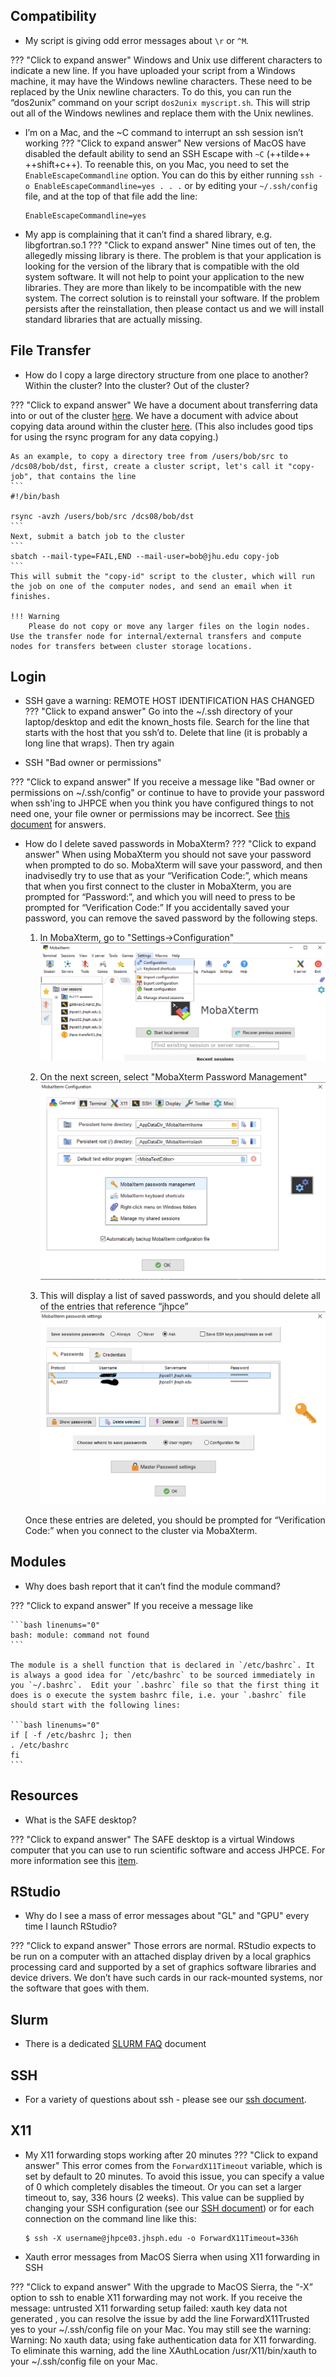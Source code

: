 ## Compatibility
- My script is giving odd error messages about `\r` or `^M`.

??? "Click to expand answer"
    Windows and Unix use different characters to indicate a new line.  If you have uploaded your script from a Windows machine, it may have the Windows newline characters.  These need to be replaced by the Unix newline characters.  To do this, you can run the “dos2unix” command on your script `dos2unix myscript.sh`. This will strip out all of the Windows newlines and replace them with the Unix newlines.

- I’m on a Mac, and the ~C command to interrupt an ssh session isn’t working
??? "Click to expand answer"
    New versions of MacOS have disabled the default ability to send an SSH Escape with `~C` (++tilde++ ++shift+c++). To reenable this, on you Mac, you need to set the `EnableEscapeCommandline` option. You can do this by either running `ssh -o EnableEscapeCommandline=yes . . .` or by editing your `~/.ssh/config` file, and at the top of that file add the line:
    ```
    EnableEscapeCommandline=yes
    ``` 
- My app is complaining that it can’t find a shared library, e.g. libgfortran.so.1
??? "Click to expand answer"
    Nine times out of ten, the allegedly missing library is there. The problem is that your application is looking for the version of the library that is compatible with the old system software. It will not help to point your application to the new libraries. They are more than likely to be incompatible with the new system. The correct solution is to reinstall your software. If the problem persists after the reinstallation, then please contact us and we will install standard libraries that are actually missing.

## File Transfer
- How do I copy a large directory structure from one place to another? Within the cluster? Into the cluster? Out of the cluster?

??? "Click to expand answer"
    We have a document about transferring data into or out of the cluster [here](../access/file-transfer.md).
    We have a document with advice about copying data around within the cluster [here](../files/copying-files.md). (This also includes good tips for using the rsync program for any data copying.)
    
    As an example, to copy a directory tree from /users/bob/src to /dcs08/bob/dst, first, create a cluster script, let's call it "copy-job", that contains the line
    ```
    #!/bin/bash

    rsync -avzh /users/bob/src /dcs08/bob/dst
    ```
    Next, submit a batch job to the cluster
    ```
    sbatch --mail-type=FAIL,END --mail-user=bob@jhu.edu copy-job
    ```
    This will submit the "copy-id" script to the cluster, which will run the job on one of the computer nodes, and send an email when it finishes.

    !!! Warning
        Please do not copy or move any larger files on the login nodes. Use the transfer node for internal/external transfers and compute nodes for transfers between cluster storage locations.

## Login
- SSH gave a warning: REMOTE HOST IDENTIFICATION HAS CHANGED
??? "Click to expand answer"
    Go into the ~/.ssh directory of your laptop/desktop and edit the known_hosts file. Search for the line that starts with the host that you ssh’d to. Delete that line (it is probably a long line that wraps). Then try again

- SSH "Bad owner or permissions"

??? "Click to expand answer"
    If you receive a message like "Bad owner or permissions on ~/.ssh/config" or continue to have to provide your password when ssh'ing to JHPCE when you think you have configured things to not need one, your file owner or permissions may be incorrect. See [this document](../access/ssh.md/#permissions-on-ssh-files) for answers.

- How do I delete saved passwords in MobaXterm?
??? "Click to expand answer"
    When using MobaXterm you should not save your password when prompted to do so. MobaXterm will save your password, and then inadvisedly try to use that as your “Verification Code:”, which means that when you first connect to the cluster in MobaXterm, you are prompted for “Password:”, and which you will need to press to be prompted for “Verification Code:” If you accidentally saved your password, you can remove the saved password by the following steps.  

    1) In MobaXterm, go to "Settings->Configuration"  
    ![Configuration Window](../images/MobaPass1.png)

    2) On the next screen, select "MobaXterm Password Management"  
    ![General Window](../images/MobaPass2.png)

    3) This will display a list of saved passwords, and you should delete all of the entries that reference “jhpce”  
    ![Password Settings](../images/Screen-Shot-2022-01-19.png)

    Once these entries are deleted, you should be prompted for “Verification Code:” when you connect to the cluster via MobaXterm.

## Modules
- Why does bash report that it can’t find the module command?

??? "Click to expand answer"
    If you receive a message like
    
    ```bash linenums="0"
    bash: module: command not found
    ```
    
    The module is a shell function that is declared in `/etc/bashrc`. It is always a good idea for `/etc/bashrc` to be sourced immediately in you `~/.bashrc`.  Edit your `.bashrc` file so that the first thing it does is o execute the system bashrc file, i.e. your `.bashrc` file should start with the following lines:

    ```bash linenums="0"
    if [ -f /etc/bashrc ]; then
    . /etc/bashrc
    fi
    ```

## Resources
- What is the SAFE desktop?

??? "Click to expand answer"
    The SAFE desktop is a virtual Windows computer that you can use to run scientific software and access JHPCE. For more information see this [item](../access/access-overview.md#safe-desktop).

## RStudio
- Why do I see a mass of error messages about "GL" and "GPU" every time I launch RStudio?

??? "Click to expand answer"
    Those errors are normal. RStudio expects to be run on a computer with an attached display driven by a local graphics processing card and supported by a set of graphics software libraries and device drivers. We don’t have such cards in our rack-mounted systems, nor the software that goes with them.

## Slurm
- There is a dedicated [SLURM FAQ](../slurm/slurm-faq.md) document

## SSH
- For a variety of questions about ssh - please see our [ssh document](../access/ssh.md).

## X11
- My X11 forwarding stops working after 20 minutes 
??? "Click to expand answer"
    This error comes from the `ForwardX11Timeout` variable, which is set by default to 20 minutes.  To avoid this issue, you can specify a value of 0 which completely disables the timeout. Or you can set a larger timeout to, say, 336 hours (2 weeks). This value can be supplied by changing your SSH configuration (see our [SSH document](../access/ssh.md)) or for each connection on the command line like this:

    ```
    $ ssh -X username@jhpce03.jhsph.edu -o ForwardX11Timeout=336h
    ```

- Xauth error messages from MacOS Sierra when using X11 forwarding in SSH

??? "Click to expand answer"
    With the upgrade to MacOS Sierra, the “-X” option to ssh to enable X11 forwarding may not work. If you receive the message: untrusted X11 forwarding setup failed: xauth key data not generated , you can resolve the issue by add the line ForwardX11Trusted yes to your ~/.ssh/config file on your Mac. You may still see the warning: Warning: No xauth data; using fake authentication data for X11 forwarding. To eliminate this warning, add the line XAuthLocation /usr/X11/bin/xauth to your ~/.ssh/config file on your Mac.
